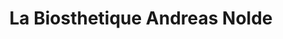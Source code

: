 ---
title: "La Biosthetique Andreas Nolde"
url: /ahlen/la-biosthetique-andreas-nolde/
shop: Friseur
---